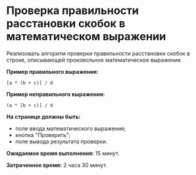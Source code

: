 # Проверка правильности расстановки скобок в математическом выражении

Реализовать алгоритм проверки правильности расстановки скобок в строке, описывающей произвольное
математическое выражение.

**Пример правильного выражения:**

    [a * (b + c)] / d        

**Пример неправильного выражения:**

    (a * [b + c)] / d

**На странице должны быть:**

- поле ввода математического выражения;
- кнопка "Проверить";
- поле вывода результата проверки. 

**Ожидаемое время выполнения:** 15 минут.

**Затраченное время:** 2 часа 30 минут.
